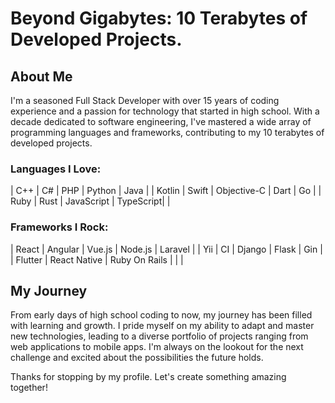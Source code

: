 # Beyond Gigabytes: 10 Terabytes of Developed Projects.

## About Me
I'm a seasoned Full Stack Developer with over 15 years of coding experience and a passion for technology that started in high school. With a decade dedicated to software engineering, I've mastered a wide array of programming languages and frameworks, contributing to my 10 terabytes of developed projects.

### Languages I Love:

| C++       | C#        | PHP       | Python    | Java      |
| Kotlin    | Swift     | Objective-C | Dart     | Go        |
| Ruby      | Rust      | JavaScript | TypeScript|           |

### Frameworks I Rock:

| React     | Angular   | Vue.js    | Node.js   | Laravel   |
| Yii       | CI        | Django    | Flask     | Gin       |
| Flutter   | React Native | Ruby On Rails |         |           |


## My Journey
From early days of high school coding to now, my journey has been filled with learning and growth. I pride myself on my ability to adapt and master new technologies, leading to a diverse portfolio of projects ranging from web applications to mobile apps. I'm always on the lookout for the next challenge and excited about the possibilities the future holds.

Thanks for stopping by my profile. Let's create something amazing together!
